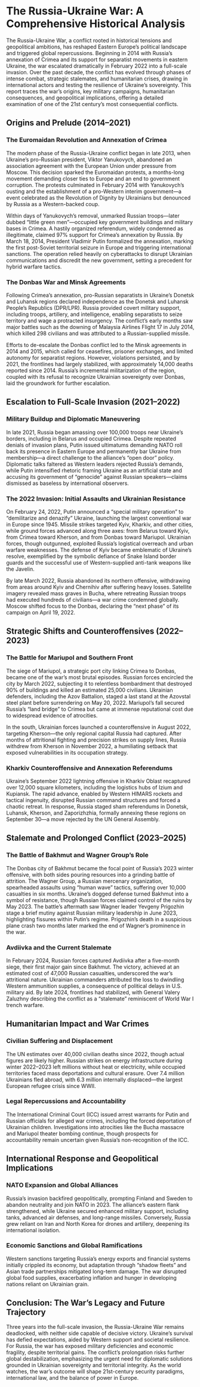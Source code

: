 # The Russia-Ukraine War: A Comprehensive Historical Analysis

The Russia-Ukraine War, a conflict rooted in historical tensions and geopolitical ambitions, has reshaped Eastern Europe’s political landscape and triggered global repercussions. Beginning in 2014 with Russia’s annexation of Crimea and its support for separatist movements in eastern Ukraine, the war escalated dramatically in February 2022 into a full-scale invasion. Over the past decade, the conflict has evolved through phases of intense combat, strategic stalemates, and humanitarian crises, drawing in international actors and testing the resilience of Ukraine’s sovereignty. This report traces the war’s origins, key military campaigns, humanitarian consequences, and geopolitical implications, offering a detailed examination of one of the 21st century’s most consequential conflicts.

## Origins and Prelude (2014–2021)

### The Euromaidan Revolution and Annexation of Crimea

The modern phase of the Russia-Ukraine conflict began in late 2013, when Ukraine’s pro-Russian president, Viktor Yanukovych, abandoned an association agreement with the European Union under pressure from Moscow. This decision sparked the Euromaidan protests, a months-long movement demanding closer ties to Europe and an end to government corruption. The protests culminated in February 2014 with Yanukovych’s ousting and the establishment of a pro-Western interim government—a event celebrated as the Revolution of Dignity by Ukrainians but denounced by Russia as a Western-backed coup.

Within days of Yanukovych’s removal, unmarked Russian troops—later dubbed “little green men”—occupied key government buildings and military bases in Crimea. A hastily organized referendum, widely condemned as illegitimate, claimed 97% support for Crimea’s annexation by Russia. By March 18, 2014, President Vladimir Putin formalized the annexation, marking the first post-Soviet territorial seizure in Europe and triggering international sanctions. The operation relied heavily on cyberattacks to disrupt Ukrainian communications and discredit the new government, setting a precedent for hybrid warfare tactics.

### The Donbas War and Minsk Agreements

Following Crimea’s annexation, pro-Russian separatists in Ukraine’s Donetsk and Luhansk regions declared independence as the Donetsk and Luhansk People’s Republics (DPR/LPR). Russia provided covert military support, including troops, artillery, and intelligence, enabling separatists to seize territory and wage a protracted insurgency. The conflict’s early months saw major battles such as the downing of Malaysia Airlines Flight 17 in July 2014, which killed 298 civilians and was attributed to a Russian-supplied missile.

Efforts to de-escalate the Donbas conflict led to the Minsk agreements in 2014 and 2015, which called for ceasefires, prisoner exchanges, and limited autonomy for separatist regions. However, violations persisted, and by 2021, the frontlines had largely stabilized, with approximately 14,000 deaths reported since 2014. Russia’s incremental militarization of the region, coupled with its refusal to recognize Ukrainian sovereignty over Donbas, laid the groundwork for further escalation.

## Escalation to Full-Scale Invasion (2021–2022)

### Military Buildup and Diplomatic Maneuvering

In late 2021, Russia began amassing over 100,000 troops near Ukraine’s borders, including in Belarus and occupied Crimea. Despite repeated denials of invasion plans, Putin issued ultimatums demanding NATO roll back its presence in Eastern Europe and permanently bar Ukraine from membership—a direct challenge to the alliance’s “open door” policy. Diplomatic talks faltered as Western leaders rejected Russia’s demands, while Putin intensified rhetoric framing Ukraine as an artificial state and accusing its government of “genocide” against Russian speakers—claims dismissed as baseless by international observers.

### The 2022 Invasion: Initial Assaults and Ukrainian Resistance

On February 24, 2022, Putin announced a “special military operation” to “demilitarize and denazify” Ukraine, launching the largest conventional war in Europe since 1945. Missile strikes targeted Kyiv, Kharkiv, and other cities, while ground forces advanced along three axes: from Belarus toward Kyiv, from Crimea toward Kherson, and from Donbas toward Mariupol. Ukrainian forces, though outgunned, exploited Russia’s logistical overreach and urban warfare weaknesses. The defense of Kyiv became emblematic of Ukraine’s resolve, exemplified by the symbolic defiance of Snake Island border guards and the successful use of Western-supplied anti-tank weapons like the Javelin.

By late March 2022, Russia abandoned its northern offensive, withdrawing from areas around Kyiv and Chernihiv after suffering heavy losses. Satellite imagery revealed mass graves in Bucha, where retreating Russian troops had executed hundreds of civilians—a war crime condemned globally. Moscow shifted focus to the Donbas, declaring the “next phase” of its campaign on April 19, 2022.

## Strategic Shifts and Counteroffensives (2022–2023)

### The Battle for Mariupol and Southern Front

The siege of Mariupol, a strategic port city linking Crimea to Donbas, became one of the war’s most brutal episodes. Russian forces encircled the city by March 2022, subjecting it to relentless bombardment that destroyed 90% of buildings and killed an estimated 25,000 civilians. Ukrainian defenders, including the Azov Battalion, staged a last stand at the Azovstal steel plant before surrendering on May 20, 2022. Mariupol’s fall secured Russia’s “land bridge” to Crimea but came at immense reputational cost due to widespread evidence of atrocities.

In the south, Ukrainian forces launched a counteroffensive in August 2022, targeting Kherson—the only regional capital Russia had captured. After months of attritional fighting and precision strikes on supply lines, Russia withdrew from Kherson in November 2022, a humiliating setback that exposed vulnerabilities in its occupation strategy.

### Kharkiv Counteroffensive and Annexation Referendums

Ukraine’s September 2022 lightning offensive in Kharkiv Oblast recaptured over 12,000 square kilometers, including the logistics hubs of Izium and Kupiansk. The rapid advance, enabled by Western HIMARS rockets and tactical ingenuity, disrupted Russian command structures and forced a chaotic retreat. In response, Russia staged sham referendums in Donetsk, Luhansk, Kherson, and Zaporizhzhia, formally annexing these regions on September 30—a move rejected by the UN General Assembly.

## Stalemate and Prolonged Conflict (2023–2025)

### The Battle of Bakhmut and Wagner Group’s Role

The Donbas city of Bakhmut became the focal point of Russia’s 2023 winter offensive, with both sides pouring resources into a grinding battle of attrition. The Wagner Group, a Russian mercenary organization, spearheaded assaults using “human wave” tactics, suffering over 10,000 casualties in six months. Ukraine’s dogged defense turned Bakhmut into a symbol of resistance, though Russian forces claimed control of the ruins by May 2023. The battle’s aftermath saw Wagner leader Yevgeny Prigozhin stage a brief mutiny against Russian military leadership in June 2023, highlighting fissures within Putin’s regime. Prigozhin’s death in a suspicious plane crash two months later marked the end of Wagner’s prominence in the war.

### Avdiivka and the Current Stalemate

In February 2024, Russian forces captured Avdiivka after a five-month siege, their first major gain since Bakhmut. The victory, achieved at an estimated cost of 47,000 Russian casualties, underscored the war’s attritional nature. Ukrainian commanders attributed the loss to dwindling Western ammunition supplies, a consequence of political delays in U.S. military aid. By late 2024, frontlines had stabilized, with General Valery Zaluzhny describing the conflict as a “stalemate” reminiscent of World War I trench warfare.

## Humanitarian Impact and War Crimes

### Civilian Suffering and Displacement

The UN estimates over 40,000 civilian deaths since 2022, though actual figures are likely higher. Russian strikes on energy infrastructure during winter 2022–2023 left millions without heat or electricity, while occupied territories faced mass deportations and cultural erasure. Over 7.4 million Ukrainians fled abroad, with 6.3 million internally displaced—the largest European refugee crisis since WWII.

### Legal Repercussions and Accountability

The International Criminal Court (ICC) issued arrest warrants for Putin and Russian officials for alleged war crimes, including the forced deportation of Ukrainian children. Investigations into atrocities like the Bucha massacre and Mariupol theater bombing continue, though prospects for accountability remain uncertain given Russia’s non-recognition of the ICC.

## International Response and Geopolitical Implications

### NATO Expansion and Global Alliances

Russia’s invasion backfired geopolitically, prompting Finland and Sweden to abandon neutrality and join NATO in 2023. The alliance’s eastern flank strengthened, while Ukraine secured enhanced military support, including tanks, advanced air defenses, and long-range missiles. Conversely, Russia grew reliant on Iran and North Korea for drones and artillery, deepening its international isolation.

### Economic Sanctions and Global Ramifications

Western sanctions targeting Russia’s energy exports and financial systems initially crippled its economy, but adaptation through “shadow fleets” and Asian trade partnerships mitigated long-term damage. The war disrupted global food supplies, exacerbating inflation and hunger in developing nations reliant on Ukrainian grain.

## Conclusion: The War’s Legacy and Future Trajectory

Three years into the full-scale invasion, the Russia-Ukraine War remains deadlocked, with neither side capable of decisive victory. Ukraine’s survival has defied expectations, aided by Western support and societal resilience. For Russia, the war has exposed military deficiencies and economic fragility, despite territorial gains. The conflict’s prolongation risks further global destabilization, emphasizing the urgent need for diplomatic solutions grounded in Ukrainian sovereignty and territorial integrity. As the world watches, the war’s outcome will shape 21st-century security paradigms, international law, and the balance of power in Europe.
